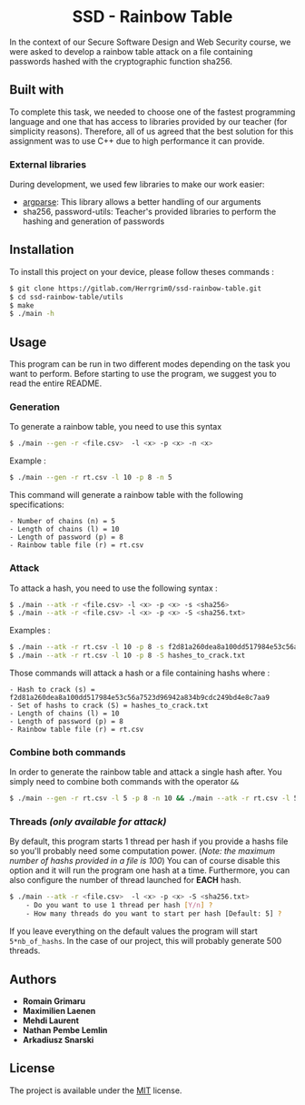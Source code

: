 <h1 align="center"> SSD - Rainbow Table </h1>

In the context of our Secure Software Design and Web Security course, we were asked to develop a rainbow table attack on a file containing passwords hashed with the cryptographic function sha256.

## Built with

To complete this task, we needed to choose one of the fastest programming language and one that has access to libraries provided by our teacher (for simplicity reasons). Therefore, all of us agreed that the best solution for this assignment was to use C++ due to high performance it can provide.

### External libraries

During development, we used few libraries to make our work easier:

- [argparse](http://github.com/p-ranav/argparse): This library allows a better handling of our arguments
- sha256, password-utils: Teacher's provided libraries to perform the hashing and generation of passwords

## Installation

To install this project on your device, please follow theses commands :

```bash
$ git clone https://gitlab.com/Herrgrim0/ssd-rainbow-table.git
$ cd ssd-rainbow-table/utils
$ make
$ ./main -h
```

## Usage

This program can be run in two different modes depending on the task you want to perform.
Before starting to use the program, we suggest you to read the entire README.

### Generation
To generate a rainbow table, you need to use this syntax
```bash
$ ./main --gen -r <file.csv>  -l <x> -p <x> -n <x>
```

Example :
```bash
$ ./main --gen -r rt.csv -l 10 -p 8 -n 5
```

This command will generate a rainbow table with the following specifications:
```
- Number of chains (n) = 5
- Length of chains (l) = 10
- Length of password (p) = 8
- Rainbow table file (r) = rt.csv
```

### Attack
To attack a hash, you need to use the following syntax :
```bash
$ ./main --atk -r <file.csv> -l <x> -p <x> -s <sha256>
$ ./main --atk -r <file.csv> -l <x> -p <x> -S <sha256.txt>
```

Examples :
```bash
$ ./main --atk -r rt.csv -l 10 -p 8 -s f2d81a260dea8a100dd517984e53c56a7523d96942a834b9cdc249bd4e8c7aa9
$ ./main --atk -r rt.csv -l 10 -p 8 -S hashes_to_crack.txt
```

Those commands will attack a hash or a file containing hashs where :
```
- Hash to crack (s) = f2d81a260dea8a100dd517984e53c56a7523d96942a834b9cdc249bd4e8c7aa9
- Set of hashs to crack (S) = hashes_to_crack.txt
- Length of chains (l) = 10
- Length of password (p) = 8
- Rainbow table file (r) = rt.csv
```

### Combine both commands
In order to generate the rainbow table and attack a single hash after. You simply need to combine both commands with the operator `&&`
```bash
$ ./main --gen -r rt.csv -l 5 -p 8 -n 10 && ./main --atk -r rt.csv -l 5 -p 8 -s f2d81a260dea8a100dd517984e53c56a7523d96942a834b9cdc249bd4e8c7aa9
```

### Threads *(only available for attack)*
By default, this program starts 1 thread per hash if you provide a hashs file so you'll probably need some computation power. (*Note: the maximum number of hashs provided in a file is 100*)
You can of course disable this option and it will run the program one hash at a time.
Furthermore, you can also configure the number of thread launched for **EACH** hash.
```bash
$ ./main --atk -r <file.csv>  -l <x> -p <x> -S <sha256.txt>
	- Do you want to use 1 thread per hash [Y/n] ? 
	- How many threads do you want to start per hash [Default: 5] ?
```

If you leave everything on the default values the program will start `5*nb_of_hashs`. In the case of our project, this will probably generate 500 threads.

## Authors
* **Romain Grimaru**
* **Maximilien Laenen**
* **Mehdi Laurent**
* **Nathan Pembe Lemlin**
* **Arkadiusz Snarski**

## License
The project is available under the [MIT](https://opensource.org/licenses/MIT) license.
